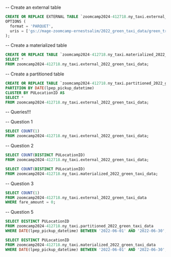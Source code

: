-- Create an external table

```sql
CREATE OR REPLACE EXTERNAL TABLE `zoomcamp2024-412718.ny_taxi.external_2022_green_taxi_data`
OPTIONS (
  format = 'PARQUET',
  uris = ['gs://mage-zoomcamp-ernestsalim/2022_green_taxi_data/green_tripdata_2022-*.parquet']
);
```

-- Create a materialized table

```sql
CREATE OR REPLACE TABLE `zoomcamp2024-412718.ny_taxi.materialized_2022_green_taxi_data` AS
SELECT *
FROM zoomcamp2024-412718.ny_taxi.external_2022_green_taxi_data;
```

-- Create a partitioned table

```sql
CREATE OR REPLACE TABLE `zoomcamp2024-412718.ny_taxi.partitioned_2022_green_taxi_data`
PARTITION BY DATE(lpep_pickup_datetime)
CLUSTER BY PULocationID AS
SELECT *
FROM zoomcamp2024-412718.ny_taxi.external_2022_green_taxi_data;
```

-- Queries!!!

-- Question 1

```sql
SELECT COUNT(1)
FROM zoomcamp2024-412718.ny_taxi.external_2022_green_taxi_data;
```

-- Question 2

```sql
SELECT COUNT(DISTINCT PULocationID)
FROM zoomcamp2024-412718.ny_taxi.external_2022_green_taxi_data;
```

```sql
SELECT COUNT(DISTINCT PULocationID)
FROM zoomcamp2024-412718.ny_taxi.materialized_2022_green_taxi_data;
```

-- Question 3

```sql
SELECT COUNT(1)
FROM zoomcamp2024-412718.ny_taxi.external_2022_green_taxi_data
WHERE fare_amount = 0;
```

-- Question 5

```sql
SELECT DISTINCT PULocationID
FROM zoomcamp2024-412718.ny_taxi.partitioned_2022_green_taxi_data
WHERE DATE(lpep_pickup_datetime) BETWEEN '2022-06-01' AND '2022-06-30';
```

```sql
SELECT DISTINCT PULocationID
FROM zoomcamp2024-412718.ny_taxi.materialized_2022_green_taxi_data
WHERE DATE(lpep_pickup_datetime) BETWEEN '2022-06-01' AND '2022-06-30';
```
